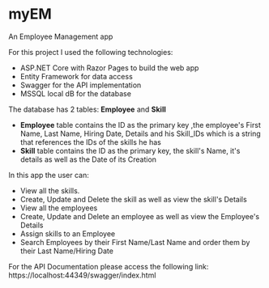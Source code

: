 # myEM
An Employee Management app

For this project I used the following technologies:

- ASP.NET Core with Razor Pages to build the web app
- Entity Framework for data access
- Swagger for the API implementation
- MSSQL local dB for the database

The database has 2 tables: **Employee** and **Skill**

- **Employee** table contains the ID as the primary key ,the employee&#39;s First Name, Last Name, Hiring Date, Details and his Skill\_IDs which is a string that references the IDs of the skills he has
- **Skill** table contains the ID as the primary key, the skill&#39;s Name, it&#39;s details as well as the Date of its Creation

In this app the user can:

- View all the skills.
- Create, Update and Delete the skill as well as view the skill&#39;s Details
- View all the employees
- Create, Update and Delete an employee as well as view the Employee&#39;s Details
- Assign skills to an Employee
- Search Employees by their First Name/Last Name and order them by their Last Name/Hiring Date

For the API Documentation please access the following link: https://localhost:44349/swagger/index.html
